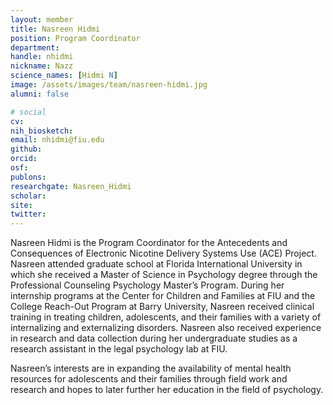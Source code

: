 ```yaml
---
layout: member
title: Nasreen Hidmi
position: Program Coordinator
department:
handle: nhidmi
nickname: Nazz
science_names: [Hidmi N]
image: /assets/images/team/nasreen-hidmi.jpg
alumni: false

# social
cv:
nih_biosketch:
email: nhidmi@fiu.edu
github:
orcid:
osf:
publons:
researchgate: Nasreen_Hidmi
scholar:
site:
twitter:
---
```

Nasreen Hidmi is the Program Coordinator for the Antecedents and Consequences of Electronic Nicotine Delivery Systems Use (ACE) Project. Nasreen attended graduate school at Florida International University in which she received a Master of Science in Psychology degree through the Professional Counseling Psychology Master’s Program. During her internship programs at the Center for Children and Families at FIU and the College Reach-Out Program at Barry University, Nasreen received clinical training in treating children, adolescents, and their families with a variety of internalizing and externalizing disorders. Nasreen also received experience in research and data collection during her undergraduate studies as a research assistant in the legal psychology lab at FIU.

Nasreen’s interests are in expanding the availability of mental health resources for adolescents and their families through field work and research and hopes to later further her education in the field of psychology.

